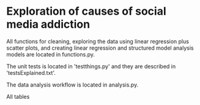 # Exploration of causes of social media addiction

All functions for cleaning, exploring the data using linear regression plus scatter plots, and creating linear regression and structured model analysis models are located in functions.py.

The unit tests is located in 'testthings.py' and they are described in 'testsExplained.txt'.

The data analysis workflow is located in analysis.py.

All tables 